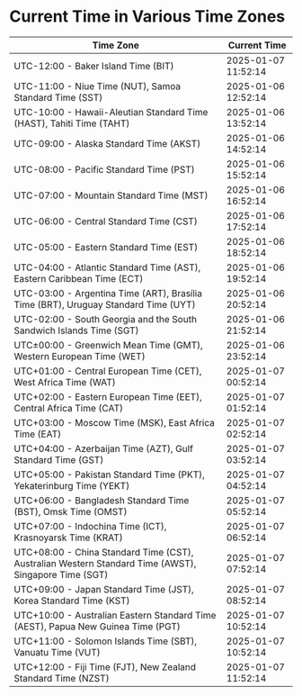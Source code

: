 # Current Time in Various Time Zones

| Time Zone | Current Time |
|-----------|--------------|
| UTC-12:00 - Baker Island Time (BIT) | 2025-01-07 11:52:14 |
| UTC-11:00 - Niue Time (NUT), Samoa Standard Time (SST) | 2025-01-06 12:52:14 |
| UTC-10:00 - Hawaii-Aleutian Standard Time (HAST), Tahiti Time (TAHT) | 2025-01-06 13:52:14 |
| UTC-09:00 - Alaska Standard Time (AKST) | 2025-01-06 14:52:14 |
| UTC-08:00 - Pacific Standard Time (PST) | 2025-01-06 15:52:14 |
| UTC-07:00 - Mountain Standard Time (MST) | 2025-01-06 16:52:14 |
| UTC-06:00 - Central Standard Time (CST) | 2025-01-06 17:52:14 |
| UTC-05:00 - Eastern Standard Time (EST) | 2025-01-06 18:52:14 |
| UTC-04:00 - Atlantic Standard Time (AST), Eastern Caribbean Time (ECT) | 2025-01-06 19:52:14 |
| UTC-03:00 - Argentina Time (ART), Brasília Time (BRT), Uruguay Standard Time (UYT) | 2025-01-06 20:52:14 |
| UTC-02:00 - South Georgia and the South Sandwich Islands Time (SGT) | 2025-01-06 21:52:14 |
| UTC±00:00 - Greenwich Mean Time (GMT), Western European Time (WET) | 2025-01-06 23:52:14 |
| UTC+01:00 - Central European Time (CET), West Africa Time (WAT) | 2025-01-07 00:52:14 |
| UTC+02:00 - Eastern European Time (EET), Central Africa Time (CAT) | 2025-01-07 01:52:14 |
| UTC+03:00 - Moscow Time (MSK), East Africa Time (EAT) | 2025-01-07 02:52:14 |
| UTC+04:00 - Azerbaijan Time (AZT), Gulf Standard Time (GST) | 2025-01-07 03:52:14 |
| UTC+05:00 - Pakistan Standard Time (PKT), Yekaterinburg Time (YEKT) | 2025-01-07 04:52:14 |
| UTC+06:00 - Bangladesh Standard Time (BST), Omsk Time (OMST) | 2025-01-07 05:52:14 |
| UTC+07:00 - Indochina Time (ICT), Krasnoyarsk Time (KRAT) | 2025-01-07 06:52:14 |
| UTC+08:00 - China Standard Time (CST), Australian Western Standard Time (AWST), Singapore Time (SGT) | 2025-01-07 07:52:14 |
| UTC+09:00 - Japan Standard Time (JST), Korea Standard Time (KST) | 2025-01-07 08:52:14 |
| UTC+10:00 - Australian Eastern Standard Time (AEST), Papua New Guinea Time (PGT) | 2025-01-07 10:52:14 |
| UTC+11:00 - Solomon Islands Time (SBT), Vanuatu Time (VUT) | 2025-01-07 10:52:14 |
| UTC+12:00 - Fiji Time (FJT), New Zealand Standard Time (NZST) | 2025-01-07 11:52:14 |
